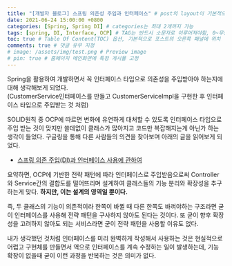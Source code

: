 ```yaml
---
title: "[개발자 블로그] 스프링 의존성 주입과 인터페이스" # post의 layout이 기본적으로 post로 설정되어있어서 Front Matter에 따로 layout변수를 만들어 주지 않아도 됨
date: 2021-06-24 15:00:00 +0800
categories: [Spring, Spring DI] # categories는 최대 2개까지 가능
tags: [spring, DI, Interface, OCP] # TAG는 반드시 소문자로 이루어져야함, 0~무한개까지 지정 가능
toc: true # Table Of Content(TOC) 옵션, 기본적으로 포스트의 오른쪽 패널에 위치
comments: true # 댓글 유무 지정
# image: /assets/img/test.png # Preview image
# pin: true # 홈페이지 메인화면에 특정 게시물 고정
---
```


Spring을 활용하여 개발하면서 꼭 인터페이스 타입으로 의존성을 주입받아야 하는지에 대해 생각해보게 되었다.<br>
(CustomerService인터페이스를 만들고 CustomerServiceImpl을 구현한 후 인터페이스 타입으로 주입받는 것 처럼)

SOLID원칙 중 OCP에 따르면 변화에 유연하게 대처할 수 있도록 인터페이스 타입으로 주입 받는 것이 맞지만 쓸데없이 클래스가 많아지고 코드만 복잡해지는게 아닌가 하는 생각이 들었다. 구글링을 통해 다른 사람들의 의견을 찾아보며 아래의 글을 읽어보게 되었다.
- [스프링 의존 주입(DI)과 인터페이스 사용에 관하여](https://codevang.tistory.com/312)

요약하면, OCP에 기반한 전략 패턴에 따라 인터페이스로 주입받음으로써 Controller와 Service간의 결합도를 떨어뜨리며 설계하여 클래스들의 기능 분리와 확장성을 추구하는게 맞다. <b>하지만, 이는 설계의 영역일 뿐이다.</b>

즉, 두 클래스의 기능이 의존적이라 한쪽이 바뀔 때 다른 한쪽도 바껴야하는 구조라면 굳이 인터페이스를 사용해 전략 패턴을 구사하지 않아도 된다는 것이다. 또 굳이 향후 확장성을 고려하지 않아도 되는 서비스라면 굳이 전략 패턴을 사용할 이유도 없다.

내가 생각했던 것처럼 인터페이스를 미리 완벽하게 작성해서 사용하는 것은 현실적으로 어렵고 구현체를 만들면서 역으로 인터페이스를 계속 수정하는 일이 발생하는데, 기능 확장이 없을때 굳이 이런 과정을 반복하는 것은 의미가 없다.